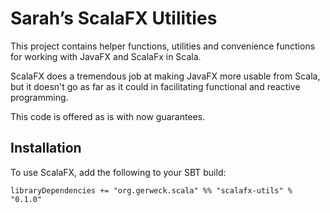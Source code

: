 # Sarah’s ScalaFX Utilities #

This project contains helper functions, utilities and convenience
functions for working with JavaFX and ScalaFx in Scala.

ScalaFX does a tremendous job at making JavaFX more usable from Scala,
but it doesn't go as far as it could in facilitating functional and
reactive programming.

This code is offered as is with now guarantees.


## Installation ##

To use ScalaFX, add the following to your SBT build:

    libraryDependencies += "org.gerweck.scala" %% "scalafx-utils" % "0.1.0"
